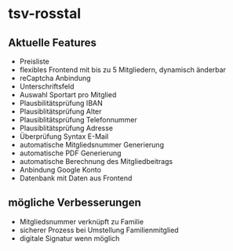 # tsv-rosstal

## Aktuelle Features 
- Preisliste
- flexibles Frontend mit bis zu 5 Mitgliedern, dynamisch änderbar
- reCaptcha Anbindung
- Unterschriftsfeld
- Auswahl Sportart pro Mitglied
- Plausbilitätsprüfung IBAN
- Plausiblitätsprüfung Alter
- Plausiblitätsprüfung Telefonnummer
- Plausiblitätsprüfung Adresse
- Überprüfung Syntax E-Mail
- automatische Mitgliedsnummer Generierung
- automatische PDF Generierung
- automatische Berechnung des Mitgliedbeitrags
- Anbindung Google Konto
- Datenbank mit Daten aus Frontend


## mögliche Verbesserungen
- Mitgliedsnummer verknüpft zu Familie
- sicherer Prozess bei Umstellung Familienmitglied
- digitale Signatur wenn möglich